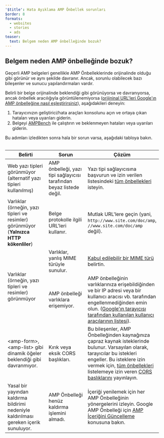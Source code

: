 ```yaml
---
'$title': Hata Ayıklama AMP Önbellek sorunları
$order: 8
formats:
  - websites
  - stories
  - ads
teaser:
  text: Belgem neden AMP önbelleğinde bozuk?
---
```


<!--
This file is imported from https://github.com/ampproject/amphtml/blob/main/docs/spec/amp-cache-debugging.md.
Please do not change this file.
If you have found a bug or an issue please
have a look and request a pull request there.
-->

## Belgem neden AMP önbelleğinde bozuk? <a name="why-is-my-doc-broken-on-an-amp-cache"></a>

Geçerli AMP belgeleri genellikle AMP Önbelleklerinde orijinalinde olduğu gibi görünür ve aynı şekilde davranır. Ancak, sorunlu olabilecek bazı bileşenler ve sunucu yapılandırmaları vardır.

Belirli bir belge orijinalinde beklendiği gibi görünüyorsa ve davranıyorsa, ancak önbellek aracılığıyla görüntülenemiyorsa ([orijininal URL'leri Google'ın AMP önbelleğine nasıl eşleştirirsiniz](https://developers.google.com/amp/cache/overview#amp-cache-url-format)), aşağıdakileri deneyin:

1. Tarayıcınızın geliştirici/hata araçları konsolunu açın ve ortaya çıkan hataları veya uyarıları giderin.
2. Belgeyi [AMPBench](https://ampbench.appspot.com/) ile çalıştırın ve beklenmeyen hataları veya uyarıları giderin.

Bu adımları izledikten sonra hala bir sorun varsa, aşağıdaki tabloya bakın.

<table>
<table>
  <thead>
    <tr>
      <th width="30%">Belirti</th>
      <th width="30%">Sorun</th>
      <th width="40%">Çözüm</th>
    </tr>
  </thead>
  <tbody>
    <tr>
      <td>Web yazı tipleri görünmüyor (alternatif yazı tipleri kullanılmış)</td>
      <td>AMP önbelleği, yazı tipi sağlayıcısı tarafından beyaz listede değil.</td>
      <td>Yazı tipi sağlayıcısına başvurun ve izin verilen listesindeki <a href="amp-cors-requests.md#cors-security-in-amp">tüm önbellekleri</a> isteyin.</td>
    </tr>
    <tr>
      <td>Varlıklar (örneğin, yazı tipleri ve resimler) görünmüyor  (<strong>Yalnızca HTTP kökenliler</strong>)</td>
      <td>Belge protokolle ilgili URL'leri kullanır.</td>
      <td>Mutlak URL'lere geçin (yani, <code>http://www.site.com/doc/amp</code>, <code>//www.site.com/doc/amp</code> değil).</td>
    </tr>
    <tr>
      <td rowspan="2">Varlıklar (örneğin, yazı tipleri ve resimler) görünmüyor</td>
      <td>Varlıklar, yanlış MIME türüyle sunulur.</td>
      <td>
<a href="https://github.com/ampproject/amphtml/blob/main/docs/spec/amp-cache-guidelines.md#guidelines-accepted-mime-types">Kabul edilebilir bir MIME türü</a> belirtin.</td>
    </tr>
    <tr>
      <td>AMP önbelleği varlıklara erişemiyor.</td>
      <td>AMP önbelleğinin varlıklarınıza erişebildiğinden ve bir IP adresi veya bir kullanıcı aracısı vb. tarafından engellenmediğinden emin olun. (<a href="https://support.google.com/webmasters/answer/1061943?hl=en">Google'ın tarayıcısı tarafından kullanılan kullanıcı aracılarının listesi</a>).</td>
    </tr>
    <tr>
      <td>
      &lt;amp-form&gt;, &lt;amp-list&gt; gibi dinamik öğeler beklendiği gibi davranmıyor.</td>
      <td>Kırık veya eksik CORS başlıkları.</td>
      <td>Bu bileşenler, AMP Önbelleğinden kaynağınıza çapraz kaynak isteklerinde bulunur. Varsayılan olarak, tarayıcılar bu istekleri engeller. Bu isteklere izin vermek için, <a href="amp-cors-requests.md">tüm önbellekleri</a> listelemeye izin veren <a href="https://developer.mozilla.org/en-US/docs/Web/HTTP/Access_control_CORS">CORS başlıklarını</a> yayınlayın.</td>
    </tr>
    <tr>
      <td>Yasal bir yayından kaldırma bildirimi nedeniyle kaldırılması gereken içerik sunuluyor.</td>
      <td>AMP Önbelleği henüz kaldırma işlemini almadı.</td>
      <td>İçeriği yenilemek için her AMP Önbelleğinin yönergelerini izleyin. Google AMP Önbelleği için <a href="https://developers.google.com/amp/cache/update-cache">AMP İçeriğini Güncelleme</a> konusuna bakın.</td>
    </tr>
</tbody>
</table>

</table>
